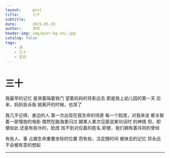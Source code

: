 ```yaml
---
layout:     post
title:      三十
subtitle:
date:       2015-05-19
author:     沐杰
header-img: img/post-bg-shi.jpg
catalog: false
tags:
    - 诗
    - 三十
    - 生日
---
```

# 三十

我最早的记忆
是哭着隔着铁门
望着妈妈的背影远去
那是我上幼儿园的第一天
后来，妈妈告诉我
她离开的时候，也哭了

我几乎记得，身边的人
第一次出现在我生命的场景
每一个脸庞，对我来说
都关联着一部慢放的电影
偶然在脑海里闪过
跟某人某次见面说某句话时
的神情
但，即便如此
还是有些许的，脸庞
找不到对应着的姓名
即便，我们拥有着共同的曾经

有些人、事
占据生命重要坐标的位置
而有些，注定随时间
被抹去的记忆
将永远不会被有意的想起

***
